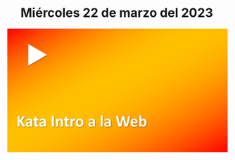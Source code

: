 <h1 align="center"><strong>Miércoles 22 de marzo del 2023</strong></h1>
<a href="https://youtu.be/Bv7DRvavEJM?t=1"><img src="/CLASES/Kata_1/KATA_1.png"></a>